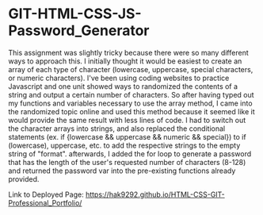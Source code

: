 # GIT-HTML-CSS-JS-Password_Generator
This assignment was slightly tricky because there were so many different ways to approach this. I initially thought it would be easiest to create an array of each type of character (lowercase, uppercase, special characters, or numeric characters). I've been using coding websites to practice Javascript and one unit showed ways to randomized the contents of a string and output a certain number of characters. So after having typed out my functions and variables necessary to use the array method, I came into the randomized topic online and used this method because it seemed like it would provide the same result with less lines of code. I had to switch out the character arrays into strings, and also replaced the conditional statements (ex. if {lowercase && uppercase && numeric && special}) to if (lowercase), uppercase, etc. to add the respective strings to the empty string of "format". afterwards, I added the for loop to generate a password that has the length of the user's requested number of characters (8-128) and returned the password var into the pre-existing functions already provided.

Link to Deployed Page: https://hak9292.github.io/HTML-CSS-GIT-Professional_Portfolio/